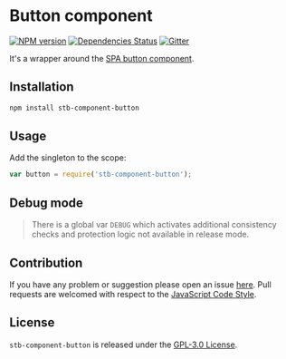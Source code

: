 Button component
================

[![NPM version](https://img.shields.io/npm/v/stb-component-button.svg?style=flat-square)](https://www.npmjs.com/package/stb-component-button)
[![Dependencies Status](https://img.shields.io/david/stbsdk/component-button.svg?style=flat-square)](https://david-dm.org/stbsdk/component-button)
[![Gitter](https://img.shields.io/badge/gitter-join%20chat-blue.svg?style=flat-square)](https://gitter.im/DarkPark/stbsdk)


It's a wrapper around the [SPA button component](https://github.com/spasdk/component-button).


## Installation ##

```bash
npm install stb-component-button
```


## Usage ##

Add the singleton to the scope:

```js
var button = require('stb-component-button');
```


## Debug mode ##

> There is a global var `DEBUG` which activates additional consistency checks and protection logic not available in release mode.


## Contribution ##

If you have any problem or suggestion please open an issue [here](https://github.com/stbsdk/component-button/issues).
Pull requests are welcomed with respect to the [JavaScript Code Style](https://github.com/DarkPark/jscs).


## License ##

`stb-component-button` is released under the [GPL-3.0 License](http://opensource.org/licenses/GPL-3.0).
